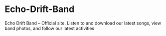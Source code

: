 # Echo-Drift-Band
Echo Drift Band – Official site. Listen to and download our latest songs, view band photos, and follow our latest activities
